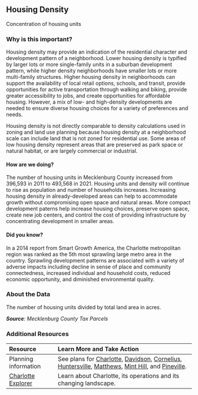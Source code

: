 ## Housing Density
Concentration of housing units

### Why is this important?
Housing density may provide an indication of the residential character and development pattern of a neighborhood. Lower housing density is typified by larger lots or more single-family units in a suburban development pattern, while higher density neighborhoods have smaller lots or more multi-family structures. Higher housing density in neighborhoods can support the availability of local retail options, schools, and transit, provide opportunities for active transportation through walking and biking, provide greater accessibility to jobs, and create opportunities for affordable housing. However, a mix of low- and high-density developments are needed to ensure diverse housing choices for a variety of preferences and needs.

Housing density is not directly comparable to density calculations used in zoning and land use planning because housing density at a neighborhood scale can include land that is not zoned for residential use. Some areas of low housing density represent areas that are preserved as park space or natural habitat, or are largely commercial or industrial.

#### How are we doing?
The number of housing units in Mecklenburg County increased from 396,593 in 2011 to 493,568 in 2021. Housing units and density will continue to rise as population and number of households increases. Increasing housing density in already-developed areas can help to accommodate growth without compromising open space and natural areas. More compact development paterns help increase housing choices, preserve open space, create new job centers, and control the cost of providing infrastructure by concentrating development in smaller areas.

#### Did you know?
In a 2014 report from Smart Growth America, the Charlotte metropolitan region was ranked as the 5th most sprawling large metro area in the country. Sprawling development patterns are associated with a variety of adverse impacts including decline in sense of place and community connectedness, increased individual and household costs, reduced economic opportunity, and diminished environmental quality.

### About the Data
The number of housing units divided by total land area in acres.

_**Source**: Mecklenburg County Tax Parcels_

### Additional Resources
|Resource | Learn More and Take Action |
|:--- | :--- |
|Planning information| See plans for [Charlotte](http://www.charlotteplanning.org), [Davidson](http://www.ci.davidson.nc.us/index.aspx?nid=68), [Cornelius](http://www.cornelius.org/index.aspx?nid=175), [Huntersville](https://www.huntersville.org/2601/Planning-Department), [Matthews](http://www.matthewsnc.gov/pview.aspx?id=20753&catid=567), [Mint Hill](https://www.minthill.com/departments/planning_zoning/index.php), and [Pineville](https://www.pinevillenc.gov/government/departments/planning-zoning/).
|[Charlotte Explorer](https://explore.charlottenc.gov/)| Learn about Charlotte, its operations and its changing landscape.
